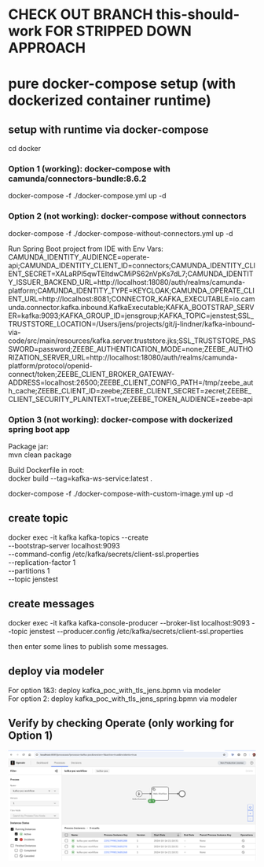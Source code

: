 # CHECK OUT BRANCH this-should-work FOR STRIPPED DOWN APPROACH

# pure docker-compose setup (with dockerized container runtime)

## setup with runtime via docker-compose
cd docker

### Option 1 (working): docker-compose with camunda/connectors-bundle:8.6.2
docker-compose -f ./docker-compose.yml up -d

### Option 2 (not working): docker-compose without connectors  
docker-compose -f ./docker-compose-without-connectors.yml up -d  

Run Spring Boot project from IDE with Env Vars:  
CAMUNDA_IDENTITY_AUDIENCE=operate-api;CAMUNDA_IDENTITY_CLIENT_ID=connectors;CAMUNDA_IDENTITY_CLIENT_SECRET=XALaRPl5qwTEItdwCMiPS62nVpKs7dL7;CAMUNDA_IDENTITY_ISSUER_BACKEND_URL=http://localhost:18080/auth/realms/camunda-platform;CAMUNDA_IDENTITY_TYPE=KEYCLOAK;CAMUNDA_OPERATE_CLIENT_URL=http://localhost:8081;CONNECTOR_KAFKA_EXECUTABLE=io.camunda.connector.kafka.inbound.KafkaExecutable;KAFKA_BOOTSTRAP_SERVER=kafka:9093;KAFKA_GROUP_ID=jensgroup;KAFKA_TOPIC=jenstest;SSL_TRUSTSTORE_LOCATION=/Users/jens/projects/git/j-lindner/kafka-inbound-via-code/src/main/resources/kafka.server.truststore.jks;SSL_TRUSTSTORE_PASSWORD=password;ZEEBE_AUTHENTICATION_MODE=none;ZEEBE_AUTHORIZATION_SERVER_URL=http://localhost:18080/auth/realms/camunda-platform/protocol/openid-connect/token;ZEEBE_CLIENT_BROKER_GATEWAY-ADDRESS=localhost:26500;ZEEBE_CLIENT_CONFIG_PATH=/tmp/zeebe_auth_cache;ZEEBE_CLIENT_ID=zeebe;ZEEBE_CLIENT_SECRET=zecret;ZEEBE_CLIENT_SECURITY_PLAINTEXT=true;ZEEBE_TOKEN_AUDIENCE=zeebe-api  

### Option 3 (not working): docker-compose with dockerized spring boot app  
Package jar:  
mvn clean package  

Build Dockerfile in root:  
docker build --tag=kafka-ws-service:latest .  

docker-compose -f ./docker-compose-with-custom-image.yml up -d  


## create topic  
docker exec -it kafka kafka-topics --create \
--bootstrap-server localhost:9093 \
--command-config /etc/kafka/secrets/client-ssl.properties \
--replication-factor 1 \
--partitions 1 \
--topic jenstest  

## create messages  
docker exec -it kafka kafka-console-producer --broker-list localhost:9093 --topic jenstest --producer.config /etc/kafka/secrets/client-ssl.properties  
  
then enter some lines to publish some messages.  

## deploy via modeler  
For option 1&3: deploy kafka_poc_with_tls_jens.bpmn via modeler  
For option 2: deploy kafka_poc_with_tls_jens_spring.bpmn via modeler  

## Verify by checking Operate (only working for Option 1)  
<img src="images/working_kafka.png">  


